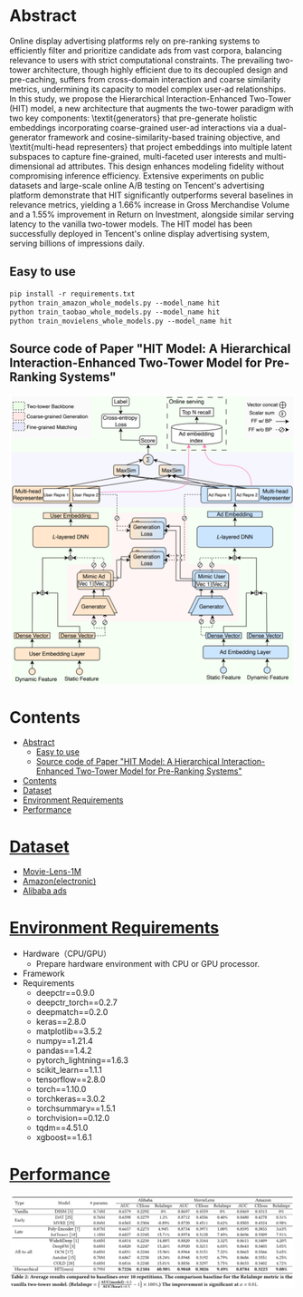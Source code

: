 # Abstract
Online display advertising platforms rely on pre-ranking systems to efficiently filter and prioritize candidate ads from vast corpora, balancing relevance to users with strict computational constraints. The prevailing two-tower architecture, though highly efficient due to its decoupled design and pre-caching, suffers from cross-domain interaction and coarse similarity metrics, undermining its capacity to model complex user-ad relationships. In this study, we propose the Hierarchical Interaction-Enhanced Two-Tower (HIT) model, a new architecture that augments the two-tower paradigm with two key components: \textit{generators} that pre-generate holistic embeddings incorporating coarse-grained user-ad interactions via a dual-generator framework and cosine-similarity-based training objective, and \textit{multi-head representers} that project embeddings into multiple latent subspaces to capture fine-grained, multi-faceted user interests and multi-dimensional ad attributes. This design enhances modeling fidelity without compromising inference efficiency. Extensive experiments on public datasets and large-scale online A/B testing on Tencent's advertising platform demonstrate that HIT significantly outperforms several baselines in relevance metrics, yielding a 1.66\% increase in Gross Merchandise Volume and a 1.55\% improvement in Return on Investment, alongside similar serving latency to the vanilla two-tower models. The HIT model has been successfully deployed in Tencent's online display advertising system, serving billions of impressions daily.

## Easy to use
``` shell
pip install -r requirements.txt
python train_amazon_whole_models.py --model_name hit
python train_taobao_whole_models.py --model_name hit 
python train_movielens_whole_models.py --model_name hit  
```
## Source code of Paper "HIT Model: A Hierarchical Interaction-Enhanced Two-Tower Model for Pre-Ranking Systems" 
![avatar](./figure/model.png)
# Contents
- [Abstract](#abstract)
  - [Easy to use](#easy-to-use)
  - [Source code of Paper "HIT Model: A Hierarchical Interaction-Enhanced Two-Tower Model for Pre-Ranking Systems"](#source-code-of-paper-hit-model-a-hierarchical-interaction-enhanced-two-tower-model-for-pre-ranking-systems)
- [Contents](#contents)
- [Dataset](#dataset)
- [Environment Requirements](#environment-requirements)
- [Performance](#performance)


# [Dataset](#contents)

- [Movie-Lens-1M](https://grouplens.org/datasets/movielens/1m/)
- [Amazon(electronic)](https://jmcauley.ucsd.edu/data/amazon/)
- [Alibaba ads](https://tianchi.aliyun.com/dataset/dataDetail?dataId=56)

# [Environment Requirements](#contents)

- Hardware（CPU/GPU）
    - Prepare hardware environment with CPU or GPU processor.
- Framework
- Requirements
  - deepctr==0.9.0
  - deepctr_torch==0.2.7
  - deepmatch==0.2.0
  - keras==2.8.0
  - matplotlib==3.5.2
  - numpy==1.21.4
  - pandas==1.4.2
  - pytorch_lightning==1.6.3
  - scikit_learn==1.1.1
  - tensorflow==2.8.0
  - torch==1.10.0
  - torchkeras==3.0.2
  - torchsummary==1.5.1
  - torchvision==0.12.0
  - tqdm==4.51.0
  - xgboost==1.6.1
  
  
 # [Performance](#contents)
 ![avatar](./figure/performance.PNG)
